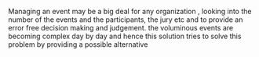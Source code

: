 Managing an event may be a big deal for any organization , looking into the number of the events and the participants, the jury etc and to provide an error free decision making and judgement. the voluminous events are becoming complex day by day and hence this solution tries to solve this problem by providing a possible alternative